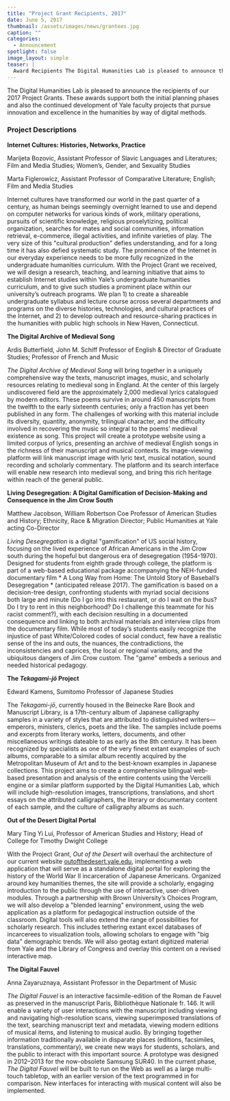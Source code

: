 ```yaml
---
title: "Project Grant Recipients, 2017"
date: June 5, 2017
thumbnail: /assets/images/news/grantees.jpg
caption: ""
categories: 
  - Announcement
spotlight: false 
image_layout: simple
teaser: |
  Award Recipients The Digital Humanities Lab is pleased to announce the recipients of our 2017 Project Grants. These awards support both the initial planning phases and also the continued development of Yale faculty projects that pursue innovation and excellence in the humanities by way of digital methods.
---
```


The Digital Humanities Lab is pleased to announce the recipients of our 2017 Project Grants. These awards support both the initial planning phases and also the continued development of Yale faculty projects that pursue innovation and excellence in the humanities by way of digital methods.
   
### Project Descriptions
   
**Internet Cultures: Histories, Networks, Practice**
   
Marijeta Bozovic, Assistant Professor of Slavic Languages and Literatures; Film and Media Studies; Women’s, Gender, and Sexuality Studies
   
Marta Figlerowicz, Assistant Professor of Comparative Literature; English; Film and Media Studies
    
Internet cultures have transformed our world in the past quarter of a century, as human beings seemingly overnight learned to use and depend on computer networks for various kinds of work, military operations, pursuits of scientific knowledge, religious proselytizing, political organization, searches for mates and social communities, information retrieval, e-commerce, illegal activities, and infinite varieties of play. The very size of this "cultural production" defies understanding, and for a long time it has also defied systematic study. The prominence of the Internet in our everyday experience needs to be more fully recognized in the undergraduate humanities curriculum. With the Project Grant we received, we will design a research, teaching, and learning initiative that aims to establish Internet studies within Yale’s undergraduate humanities curriculum, and to give such studies a prominent place within our university’s outreach programs. We plan 1) to create a shareable undergraduate syllabus and lecture course across several departments and programs on the diverse histories, technologies, and cultural practices of the Internet, and 2) to develop outreach and resource-sharing practices in the humanities with public high schools in New Haven, Connecticut.
    
**The Digital Archive of Medieval Song**
   
Ardis Butterfield, John M. Schiff Professor of English &amp; Director of Graduate Studies; Professor of French and Music
    
*The Digital Archive of Medieval Song* will bring together in a uniquely comprehensive way the texts, manuscript images, music, and scholarly resources relating to medieval song in England. At the center of this largely undiscovered field are the approximately 2,000 medieval lyrics catalogued by modern editors. These poems survive in around 450 manuscripts from the twelfth to the early sixteenth centuries; only a fraction has yet been published in any form. The challenges of working with this material include its diversity, quantity, anonymity, trilingual character, and the difficulty involved in recovering the music so integral to the poems’ medieval existence as song. This project will create a prototype website using a limited corpus of lyrics, presenting an archive of medieval English songs in the richness of their manuscript and musical contexts. Its image-viewing platform will link manuscript image with lyric text, musical notation, sound recording and scholarly commentary. The platform and its search interface will enable new research into medieval song, and bring this rich heritage within reach of the general public.

**Living Desegregation: A Digital Gamification of Decision-Making and Consequence in the Jim Crow South**
   
Matthew Jacobson, William Robertson Coe Professor of American Studies and History; Ethnicity, Race &amp; Migration Director; Public Humanities at Yale acting Co-Director
    
*Living Desegregation* is a digital "gamification" of US social history, focusing on the lived experience of African Americans in the Jim Crow south during the hopeful but dangerous era of desegregation (1954-1970). Designed for students from eighth grade through college, the platform is part of a web-based educational package accompanying the NEH-funded documentary film * A Long Way from Home: The Untold Story of Baseball’s Desegregation * (anticipated release 2017). The gamification is based on a decision-tree design, confronting students with myriad social decisions both large and minute (Do I go into this restaurant, or do I wait on the bus? Do I try to rent in this neighborhood? Do I challenge this teammate for his racist comment?), with each decision resulting in a documented consequence and linking to both archival materials and interview clips from the documentary film. While most of today’s students easily recognize the injustice of past White/Colored codes of social conduct, few have a realistic sense of the ins and outs, the nuances, the contradictions, the inconsistencies and caprices, the local or regional variations, and the ubiquitous dangers of Jim Crow custom. The "game" embeds a serious and needed historical pedagogy.
   
**The *Tekagami-jō* Project**
   
Edward Kamens, Sumitomo Professor of Japanese Studies
   
The *Tekagami-jō*, currently housed in the Beinecke Rare Book and Manuscript Library, is a 17th-century album of Japanese calligraphy samples in a variety of styles that are attributed to distinguished writers—emperors, ministers, clerics, poets and the like. The samples include poems and excerpts from literary works, letters, documents, and other miscellaneous writings dateable to as early as the 8th century. It has been recognized by specialists as one of the very finest extant examples of such albums, comparable to a similar album recently acquired by the Metropolitan Museum of Art and to the best-known examples in Japanese collections. This project aims to create a comprehensive bilingual web-based presentation and analysis of the entire contents using the Vercelli engine or a similar platform supported by the Digital Humanities Lab, which will include high-resolution images, transcriptions, translations, and short essays on the attributed calligraphers, the literary or documentary content of each sample, and the culture of calligraphy albums as such.
    
**Out of the Desert Digital Portal**
   
Mary Ting Yi Lui, Professor of American Studies and History; Head of College for Timothy Dwight College
   
With the Project Grant, *Out of the Desert* will overhaul the architecture of our current website [outofthedesert.yale.edu](http://outofthedesert.yale.edu), implementing a web application that will serve as a standalone digital portal for exploring the history of the World War II incarceration of Japanese Americans. Organized around key humanities themes, the site will provide a scholarly, engaging introduction to the public through the use of interactive, user-driven modules. Through a partnership with Brown University’s Choices Program, we will also develop a "blended learning" environment, using the web application as a platform for pedagogical instruction outside of the classroom. Digital tools will also extend the range of possibilities for scholarly research. This includes tethering extant excel databases of incarcerees to visualization tools, allowing scholars to engage with "big data" demographic trends. We will also geotag extant digitized material from Yale and the Library of Congress and overlay this content on a revised interactive map.
    
   
**The Digital Fauvel**

Anna Zayaruznaya, Assistant Professor in the Department of Music
   
*The Digital Fauvel* is an interactive facsimile-edition of the Roman de Fauvel as preserved in the manuscript Paris, Bibliothèque Nationale fr. 146. It will enable a variety of user interactions with the manuscript including viewing and navigating high-resolution scans, viewing superimposed translations of the text, searching manuscript text and metadata, viewing modern editions of musical items, and listening to musical audio. By bringing together information traditionally available in disparate places (editions, facsimiles, translations, commentary), we create new ways for students, scholars, and the public to interact with this important source. A prototype was designed in 2012–2013 for the now-obsolete Samsung SUR40. In the current phase, *The Digital Fauvel* will be built to run on the Web as well as a large multi-touch tabletop, with an earlier version of the text programmed in for comparison. New interfaces for interacting with musical content will also be implemented.
